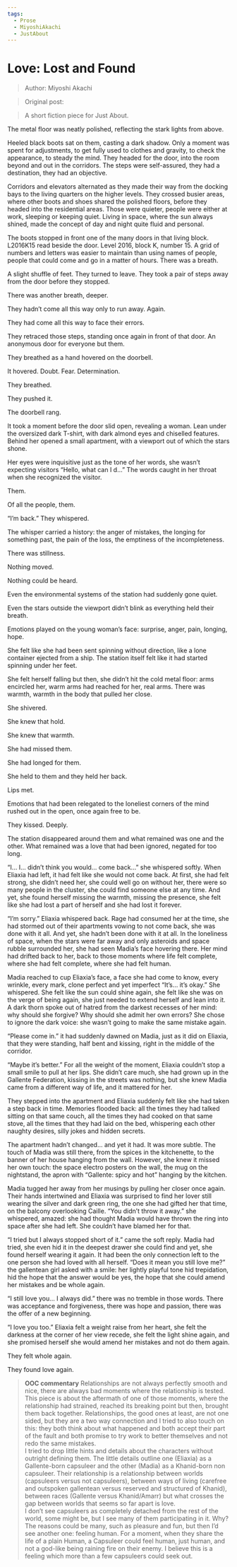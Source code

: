 ```yaml
---
tags:
  - Prose
  - MiyoshiAkachi
  - JustAbout
---
```


# Love: Lost and Found

> Author: Miyoshi Akachi

> Original post:

> A short fiction piece for Just About.


The metal floor was neatly polished, reflecting the stark lights from above.

Heeled black boots sat on them, casting a dark shadow. Only a moment was spent for adjustments, to get fully used to clothes and gravity, to check the appearance, to steady the mind. They headed for the door, into the room beyond and out in the corridors. The steps were self-assured, they had a destination, they had an objective.

Corridors and elevators alternated as they made their way from the docking bays to the living quarters on the higher levels. They crossed busier areas, where other boots and shoes shared the polished floors, before they headed into the residential areas. Those were quieter, people were either at work, sleeping or keeping quiet. Living in space, where the sun always shined, made the concept of day and night quite fluid and personal.

The boots stopped in front one of the many doors in that living block. L2016K15 read beside the door. Level 2016, block K, number 15. A grid of numbers and letters was easier to maintain than using names of people, people that could come and go in a matter of hours.
There was a breath.

A slight shuffle of feet. They turned to leave. They took a pair of steps away from the door before they stopped.

There was another breath, deeper.

They hadn’t come all this way only to run away. Again.

They had come all this way to face their errors.

They retraced those steps, standing once again in front of that door. An anonymous door for everyone but them.

They breathed as a hand hovered on the doorbell.

It hovered. Doubt. Fear. Determination.

They breathed.

They pushed it.

The doorbell rang.

It took a moment before the door slid open, revealing a woman. Lean under the oversized dark T-shirt, with dark almond eyes and chiselled features. Behind her opened a small apartment, with a viewport out of which the stars shone.

Her eyes were inquisitive just as the tone of her words, she wasn’t expecting visitors “Hello, what can I d…” The words caught in her throat when she recognized the visitor.

Them.

Of all the people, them.

“I’m back.” They whispered.

The whisper carried a history: the anger of mistakes, the longing for something past, the pain of the loss, the emptiness of the incompleteness.

There was stillness.

Nothing moved.

Nothing could be heard.

Even the environmental systems of the station had suddenly gone quiet.

Even the stars outside the viewport didn’t blink as everything held their breath.

Emotions played on the young woman’s face: surprise, anger, pain, longing, hope.

She felt like she had been sent spinning without direction, like a lone container ejected from a ship. The station itself felt like it had started spinning under her feet.

She felt herself falling but then, she didn’t hit the cold metal floor: arms encircled her, warm arms had reached for her, real arms.
There was warmth, warmth in the body that pulled her close.

She shivered.

She knew that hold.

She knew that warmth.

She had missed them.

She had longed for them.

She held to them and they held her back.

Lips met.

Emotions that had been relegated to the loneliest corners of the mind rushed out in the open, once again free to be.

They kissed. Deeply.

The station disappeared around them and what remained was one and the other. What remained was a love that had been ignored, negated for too long.

“I… I… didn’t think you would… come back…” she whispered softly. When Eliaxia had left, it had felt like she would not come back. At first, she had felt strong, she didn’t need her, she could well go on without her, there were so many people in the cluster, she could find someone else at any time. And yet, she found herself missing the warmth, missing the presence, she felt like she had lost a part of herself and she had lost it forever.

“I’m sorry.” Eliaxia whispered back. Rage had consumed her at the time, she had stormed out of their apartments vowing to not come back, she was done with it all. And yet, she hadn’t been done with it at all. In the loneliness of space, when the stars were far away and only asteroids and space rubble surrounded her, she had seen Madia’s face hovering there. Her mind had drifted back to her, back to those moments where life felt complete, where she had felt complete, where she had felt human.

Madia reached to cup Eliaxia’s face, a face she had come to know, every wrinkle, every mark, clone perfect and yet imperfect “It’s… it’s okay.” She whispered. She felt like the sun could shine again, she felt like she was on the verge of being again, she just needed to extend herself and lean into it. A dark thorn spoke out of hatred from the darkest recesses of her mind: why should she forgive? Why should she admit her own errors? She chose to ignore the dark voice: she wasn’t going to make the same mistake again.

“Please come in.” it had suddenly dawned on Madia, just as it did on Eliaxia, that they were standing, half bent and kissing, right in the middle of the corridor.

“Maybe it’s better.” For all the weight of the moment, Eliaxia couldn’t stop a small smile to pull at her lips. She didn’t care much, she had grown up in the Gallente Federation, kissing in the streets was nothing, but she knew Madia came from a different way of life, and it mattered for her.

They stepped into the apartment and Eliaxia suddenly felt like she had taken a step back in time. Memories flooded back: all the times they had talked sitting on that same couch, all the times they had cooked on that same stove, all the times that they had laid on the bed, whispering each other naughty desires, silly jokes and hidden secrets.

The apartment hadn’t changed… and yet it had. It was more subtle. The touch of Madia was still there, from the spices in the kitchenette, to the banner of her house hanging from the wall.  However, she knew it missed her own touch: the space electro posters on the wall, the mug on the nightstand, the apron with “Gallente: spicy and hot” hanging by the kitchen.

Madia tugged her away from her musings by pulling her closer once again. Their hands intertwined and Eliaxia was surprised to find her lover still wearing the silver and dark green ring, the one she had gifted her that time, on the balcony overlooking Caille.
“You didn’t throw it away.” she whispered, amazed: she had thought Madia would have thrown the ring into space after she had left. She couldn’t have blamed her for that.

“I tried but I always stopped short of it.” came the soft reply. Madia had tried, she even hid it in the deepest drawer she could find and yet, she found herself wearing it again. It had been the only connection left to the one person she had loved with all herself.
“Does it mean you still love me?” the gallentean girl asked with a smile: her lightly playful tone hid trepidation, hid the hope that the answer would be yes, the hope that she could amend her mistakes and be whole again.

“I still love you… I always did.” there was no tremble in those words. There was acceptance and forgiveness, there was hope and passion, there was the offer of a new beginning.

“I love you too.” Eliaxia felt a weight raise from her heart, she felt the darkness at the corner of her view recede, she felt the light shine again, and she promised herself she would amend her mistakes and not do them again.

They felt whole again.

They found love again.

> **OOC commentary**
> Relationships are not always perfectly smooth and nice, there are always bad moments where the relationship is tested. This piece is about the aftermath of one of those moments, where the relationship had strained, reached its breaking point but then, brought them back together. Relationships, the good ones at least, are not one sided, but they are a two way connection and I tried to also touch on this: they both think about what happened and both accept their part of the fault and both promise to try work to better themselves and not redo the same mistakes.<br>I tried to drop little hints and details about the characters without outright defining them. The little details outline one (Eliaxia) as a Gallente-born capsuleer and the other (Madia) as a Khanid-born non capsuleer. Their relationship is a relationship between worlds (capsuleers versus not capsuleers), between ways of living (carefree and outspoken gallentean versus reserved and structured of Khanid), between races (Gallente versus Khanid/Amarr) but what crosses the gap between worlds that seems so far apart is love.<br>I don’t see capsuleers as completely detached from the rest of the world, some might be, but I see many of them participating in it. Why? The reasons could be many, such as pleasure and fun, but then I’d see another one: feeling human. For a moment, when they share the life of a plain Human, a Capsuleer could feel human, just human, and not a god-like being raining fire on their enemy. I believe this is a feeling which more than a few capsuleers could seek out.


